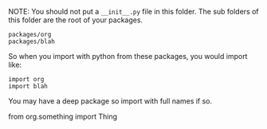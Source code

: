 
NOTE: You should not put a `__init__.py` file in this folder.  The sub folders
of this folder are the root of your packages.

```
packages/org
packages/blah
```

So when you import with python from these packages, you would import like:

```
import org
import blah
```

You may have a deep package so import with full names if so.

from org.something import Thing

